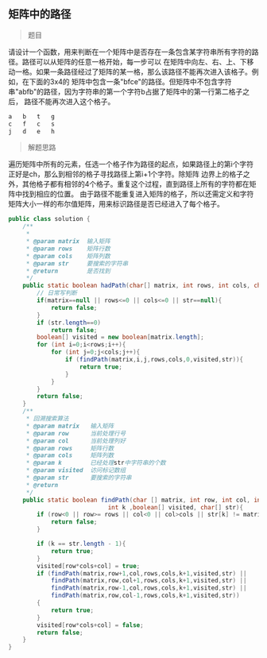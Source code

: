 <link href="markdown.css" rel="stylesheet"></link>

## 矩阵中的路径
> 题目  

请设计一个函数，用来判断在一个矩阵中是否存在一条包含某字符串所有字符的路径。路径可以从矩阵的任意一格开始，每一步可以
在矩阵中向左、右、上、下移动一格。如果一条路径经过了矩阵的某一格，那么该路径不能再次进入该格子。例如，在下面的3x4的
矩阵中包含一条"bfce"的路径。但矩阵中不包含字符串"abfb"的路径，因为字符串的第一个字符b占据了矩阵中的第一行第二格子之后，
路径不能再次进入这个格子。
```html
a   b   t   g
c   f   c   s
j   d   e   h
```
> 解题思路  

遍历矩阵中所有的元素，任选一个格子作为路径的起点，如果路径上的第i个字符正好是ch，那么到相邻的格子寻找路径上第i+1个字符。除矩阵
边界上的格子之外，其他格子都有相邻的4个格子。重复这个过程，直到路径上所有的字符都在矩阵中找到相应的位置。
由于路径不能重复进入矩阵的格子，所以还需定义和字符矩阵大小一样的布尔值矩阵，用来标识路径是否已经进入了每个格子。

```java
public class solution {
    /**
     *
     * @param matrix  输入矩阵
     * @param rows    矩阵行数
     * @param cols    矩阵列数
     * @param str     要搜索的字符串
     * @return        是否找到
     */
    public static boolean hadPath(char[] matrix, int rows, int cols, char[] str){
        // 日常写判断
        if(matrix==null || rows<=0 || cols<=0 || str==null){
            return false;
        }
        if (str.length==0)
            return false;
        boolean[] visited = new boolean[matrix.length];
        for (int i=0;i<rows;i++){
            for (int j=0;j<cols;j++){
                if (findPath(matrix,i,j,rows,cols,0,visited,str)){
                    return true;
                }
            }
        }
        return false;
    }
    /**
     * 回溯搜索算法
     * @param matrix   输入矩阵
     * @param row      当前处理行号
     * @param col      当前处理列好
     * @param rows     矩阵行数
     * @param cols     矩阵列数
     * @param k        已经处理str中字符串的个数
     * @param visited  访问标记数组
     * @param str      要搜索的字符串
     * @return
     */
    public static boolean findPath(char [] matrix, int row, int col, int rows, int cols,
                            int k ,boolean[] visited, char[] str){
        if (row<0 || row>= rows || col<0 || col>cols || str[k] != matrix[row*col+col]){
            return false;
        }

        if (k == str.length - 1){
            return true;
        }
        visited[row*cols+col] = true;
        if (findPath(matrix,row+1,col,rows,cols,k+1,visited,str) ||
            findPath(matrix,row,col+1,rows,cols,k+1,visited,str) ||
            findPath(matrix,row-1,col,rows,cols,k+1,visited,str) ||
            findPath(matrix,row,col-1,rows,cols,k+1,visited,str))
        {
            return true;
        }
        visited[row*cols+col] = false;
        return false;
    }
}
```
